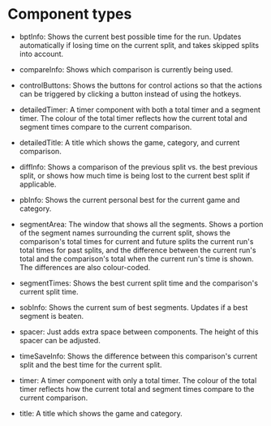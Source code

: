 # Component types

 - bptInfo: Shows the current best possible time for the run.
   Updates automatically if losing time on the current split, and
   takes skipped splits into account.

 - compareInfo: Shows which comparison is currently being used.

 - controlButtons: Shows the buttons for control actions so that
   the actions can be triggered by clicking a button instead of
   using the hotkeys.

 - detailedTimer: A timer component with both a total timer and a
   segment timer. The colour of the total timer reflects how the
   current total and segment times compare to the current
   comparison.
 
 - detailedTitle: A title which shows the game, category, and
   current comparison.

 - diffInfo: Shows a comparison of the previous split vs. the best
   previous split, or shows how much time is being lost to the
   current best split if applicable.
 
 - pbInfo: Shows the current personal best for the current game and
   category.
 
 - segmentArea: The window that shows all the segments. Shows a
   portion of the segment names surrounding the current split,
   shows the comparison's total times for current and future
   splits the current run's total times for past splits, and the
   difference between the current run's total and the comparison's
   total when the current run's time is shown. The differences are
   also colour-coded.
 
 - segmentTimes: Shows the best current split time and the
   comparison's current split time.
 
 - sobInfo: Shows the current sum of best segments. Updates if a
   best segment is beaten.
 
 - spacer: Just adds extra space between components. The height of
   this spacer can be adjusted.
 
 - timeSaveInfo: Shows the difference between this comparison's
   current split and the best time for the current split.
 
 - timer: A timer component with only a total timer. 
   The colour of the total timer reflects how the
   current total and segment times compare to the current
   comparison.

 - title: A title which shows the game and category.
